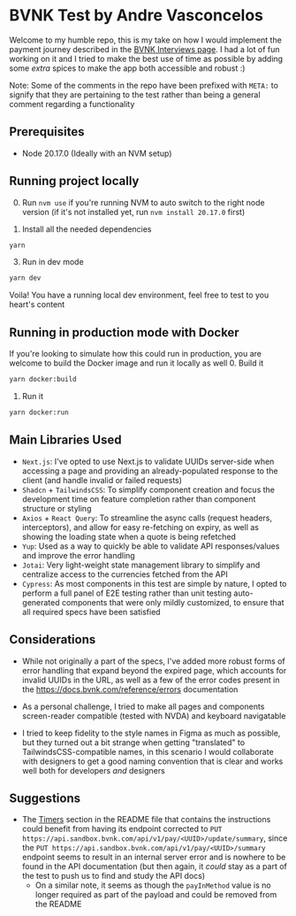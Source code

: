 # BVNK Test by Andre Vasconcelos

Welcome to my humble repo, this is my take on how I would implement the payment journey described in the [BVNK Interviews page](https://github.com/BVNK-Interviews/frontend-hpp-test). I had a lot of fun working on it and I tried to make the best use of time as possible by adding some _extra_ spices to make the app both accessible and robust :)

Note: Some of the comments in the repo have been prefixed with `META:` to signify that they are pertaining to the test rather than being a general comment regarding a functionality

## Prerequisites

- Node 20.17.0 (Ideally with an NVM setup)

## Running project locally

0. Run `nvm use` if you're running NVM to auto switch to the right node version (if it's not installed yet, run `nvm install 20.17.0` first)

1. Install all the needed dependencies

```bash
yarn
```

3. Run in dev mode

```bash
yarn dev
```

Voila! You have a running local dev environment, feel free to test to you heart's content

## Running in production mode with Docker

If you're looking to simulate how this could run in production, you are welcome to build the Docker image and run it locally as well 0. Build it

```bash
yarn docker:build
```

1. Run it

```bash
yarn docker:run
```

## Main Libraries Used

- `Next.js`: I've opted to use Next.js to validate UUIDs server-side when accessing a page and providing an already-populated response to the client (and handle invalid or failed requests)
- `Shadcn` + `TailwindsCSS`: To simplify component creation and focus the development time on feature completion rather than component structure or styling
- `Axios` + `React Query`: To streamline the async calls (request headers, interceptors), and allow for easy re-fetching on expiry, as well as showing the loading state when a quote is being refetched
- `Yup`: Used as a way to quickly be able to validate API responses/values and improve the error handling
- `Jotai`: Very light-weight state management library to simplify and centralize access to the currencies fetched from the API
- `Cypress`: As most components in this test are simple by nature, I opted to perform a full panel of E2E testing rather than unit testing auto-generated components that were only mildly customized, to ensure that all required specs have been satisfied

## Considerations

- While not originally a part of the specs, I've added more robust forms of error handling that expand beyond the expired page, which accounts for invalid UUIDs in the URL, as well as a few of the error codes present in the https://docs.bvnk.com/reference/errors documentation

- As a personal challenge, I tried to make all pages and components screen-reader compatible (tested with NVDA) and keyboard navigatable

- I tried to keep fidelity to the style names in Figma as much as possible, but they turned out a bit strange when getting "translated" to TailwindsCSS-compatible names, in this scenario I would collaborate with designers to get a good naming convention that is clear and works well both for developers _and_ designers

## Suggestions

- The [Timers](https://github.com/BVNK-Interviews/frontend-hpp-test?tab=readme-ov-file#timers) section in the README file that contains the instructions could benefit from having its endpoint corrected to `PUT https://api.sandbox.bvnk.com/api/v1/pay/<UUID>/update/summary`, since the `PUT https://api.sandbox.bvnk.com/api/v1/pay/<UUID>/summary` endpoint seems to result in an internal server error and is nowhere to be found in the API documentation (but then again, it _could_ stay as a part of the test to push us to find and study the API docs)
  - On a similar note, it seems as though the `payInMethod` value is no longer required as part of the payload and could be removed from the README
